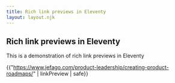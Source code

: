 ```yaml
---
title: Rich link previews in Eleventy
layout: layout.njk
---
```

## Rich link previews in Eleventy
This is a demonstration of rich link previews in Eleventy

{{"https://www.jefago.com/product-leadership/creating-product-roadmaps/" | linkPreview | safe}}

